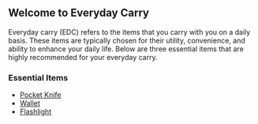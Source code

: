 ## Welcome to Everyday Carry

Everyday carry (EDC) refers to the items that you carry with you on a daily basis. These items are typically chosen for their utility, convenience, and ability to enhance your daily life. Below are three essential items that are highly recommended for your everyday carry.

### Essential Items

- [Pocket Knife](/items/pocket-knife/)
- [Wallet](/items/wallet/)
- [Flashlight](/items/flashlight/)